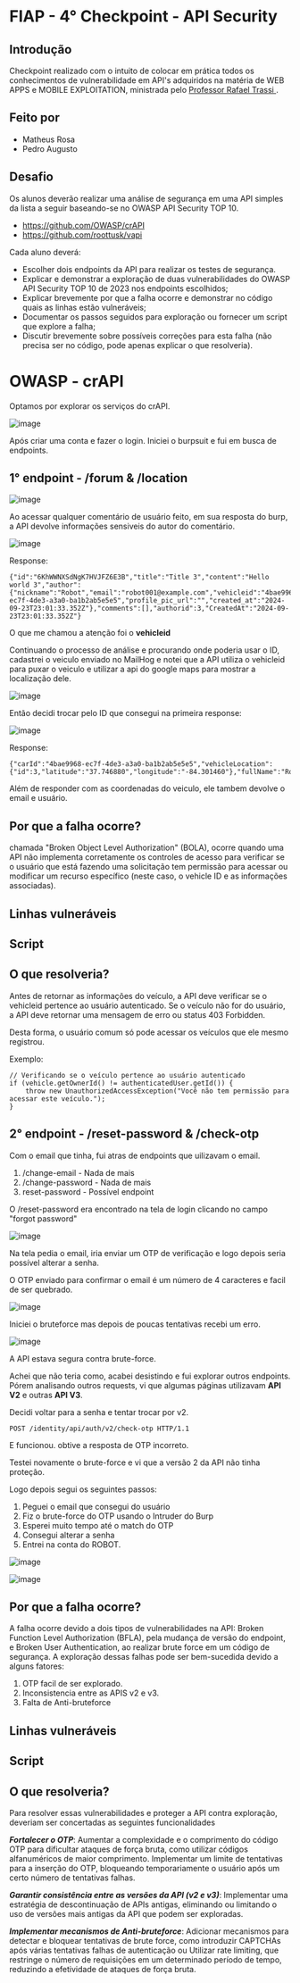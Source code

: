 # FIAP - 4° Checkpoint - API Security 

## Introdução
Checkpoint realizado com o intuito de colocar em prática todos os conhecimentos de vulnerabilidade em API's adquiridos na matéria de WEB APPS e MOBILE EXPLOITATION, ministrada pelo [Professor Rafael Trassi ](https://www.linkedin.com/in/rafael-trassi/).

## Feito por
- Matheus Rosa
- Pedro Augusto

## Desafio
Os alunos deverão realizar uma análise de segurança em uma API simples da lista a seguir baseando-se no OWASP API Security TOP 10.
- https://github.com/OWASP/crAPI 
- https://github.com/roottusk/vapi
  
Cada aluno deverá:
- Escolher dois endpoints da API para realizar os testes de segurança. 
- Explicar e demonstrar a exploração de duas vulnerabilidades do OWASP API Security TOP 10 de 2023 nos endpoints escolhidos;
- Explicar brevemente por que a falha ocorre e demonstrar no código quais as linhas estão vulneráveis;
- Documentar os passos seguidos para exploração ou fornecer um script que explore a falha;
- Discutir brevemente sobre possíveis correções para esta falha (não precisa ser no código, pode apenas explicar o que resolveria).

# OWASP - crAPI 

Optamos por explorar os serviços do crAPI.

![image](https://github.com/user-attachments/assets/678bcc7c-952c-4d11-9de0-d96ae1ee68b1)

Após criar uma conta e fazer o login. Iniciei o burpsuit e fui em busca de endpoints.

## 1° endpoint - /forum & /location

![image](https://github.com/user-attachments/assets/c9e1a8b1-cad3-4abd-9f60-b39ccd9d81bb)

Ao acessar qualquer comentário de usuário feito, em sua resposta do burp, a API devolve informações sensiveis do autor do comentário.

![image](https://github.com/user-attachments/assets/9fd8a1ef-00a2-46bf-9fdb-3e82c91e8e4e)

Response:

````
{"id":"6KhWWNXSdNgK7HVJFZ6E3B","title":"Title 3","content":"Hello world 3","author":{"nickname":"Robot","email":"robot001@example.com","vehicleid":"4bae9968-ec7f-4de3-a3a0-ba1b2ab5e5e5","profile_pic_url":"","created_at":"2024-09-23T23:01:33.352Z"},"comments":[],"authorid":3,"CreatedAt":"2024-09-23T23:01:33.352Z"}
````

O que me chamou a atenção foi o  **vehicleid**

Continuando o processo de análise e procurando onde poderia usar o ID, cadastrei o veiculo enviado no MailHog e notei que a API utiliza o vehicleid para puxar o veiculo e utilizar a api do google maps para mostrar a localização dele.

![image](https://github.com/user-attachments/assets/ee6962cd-89c2-43e4-bdb3-4fdcacf4c6ca)

Então decidi trocar pelo ID que consegui na primeira response: 

![image](https://github.com/user-attachments/assets/86a2dd54-4990-49ba-85c9-16cfb2fe4c79)

Response:

````
{"carId":"4bae9968-ec7f-4de3-a3a0-ba1b2ab5e5e5","vehicleLocation":{"id":3,"latitude":"37.746880","longitude":"-84.301460"},"fullName":"Robot","email":"robot001@example.com"}
````

Além de responder com as coordenadas do veiculo, ele tambem devolve o email e usuário.

## Por que a falha ocorre?

chamada "Broken Object Level Authorization" (BOLA), ocorre quando uma API não implementa corretamente os controles de acesso para verificar se o usuário que está fazendo uma solicitação tem permissão para acessar ou modificar um recurso específico (neste caso, o vehicle ID e as informações associadas).

## Linhas vulneráveis


## Script 


## O que resolveria?

Antes de retornar as informações do veículo, a API deve verificar se o vehicleid pertence ao usuário autenticado. Se o veículo não for do usuário, a API deve retornar uma mensagem de erro ou status 403 Forbidden.

Desta forma, o usuário comum só pode acessar os veículos que ele mesmo registrou.


Exemplo:

````
// Verificando se o veículo pertence ao usuário autenticado
if (vehicle.getOwnerId() != authenticatedUser.getId()) {
    throw new UnauthorizedAccessException("Você não tem permissão para acessar este veículo.");
}
````

## 2° endpoint - /reset-password & /check-otp

Com o email que tinha, fui atras de endpoints que uilizavam o email. 

1. /change-email - Nada de mais
2. /change-password - Nada de mais
3. reset-password - Possível endpoint

O /reset-password era encontrado na tela de login clicando no campo "forgot password"

![image](https://github.com/user-attachments/assets/57bd4446-832f-4ff2-95c6-2543937d108f)

Na tela pedia o email, iria enviar um OTP de verificação e logo depois seria possível alterar a senha.

O OTP enviado para confirmar o email é um número de 4 caracteres e facil de ser quebrado.

![image](https://github.com/user-attachments/assets/72c0d3c1-0720-4efa-8151-bb7843182b58)

Iniciei o bruteforce mas depois de poucas tentativas recebi um erro.

![image](https://github.com/user-attachments/assets/a8c6e553-f009-4d1d-a50c-00ca49a64acd)

A API estava segura contra brute-force.

Achei que não teria como, acabei desistindo e fui explorar outros endpoints. Pórem analisando outros requests, vi que algumas páginas utilizavam **API V2** e outras **API V3**.

Decidi voltar para a senha e tentar trocar por v2.

````
POST /identity/api/auth/v2/check-otp HTTP/1.1
````

E funcionou. obtive a resposta de OTP incorreto.

Testei novamente o brute-force e vi que a versão 2 da API não tinha proteção.

Logo depois segui os seguintes passos:

1. Peguei o email que consegui do usuário 
2. Fiz o brute-force do OTP usando o Intruder do Burp 
3. Esperei muito tempo até o match do OTP
4. Consegui alterar a senha 
5. Entrei na conta do ROBOT.

![image](https://github.com/user-attachments/assets/15430dc0-de73-4ddd-b306-2d645bf5d730)

![image](https://github.com/user-attachments/assets/f3128ce1-ea70-484f-b346-3b1546571078)

## Por que a falha ocorre?

A falha ocorre devido a dois tipos de vulnerabilidades na API: Broken Function Level Authorization (BFLA), pela mudança de versão do endpoint, e Broken User Authentication, ao realizar brute force em um código de segurança. A exploração dessas falhas pode ser bem-sucedida devido a alguns fatores:

1. OTP facil de ser explorado.
2. Inconsistencia entre as APIS v2 e v3.
3. Falta de Anti-bruteforce


## Linhas vulneráveis


## Script 


## O que resolveria?

Para resolver essas vulnerabilidades e proteger a API contra exploração, deveriam ser concertadas as seguintes funcionalidades

***Fortalecer o OTP***: Aumentar a complexidade e o comprimento do código OTP para dificultar ataques de força bruta, como utilizar códigos alfanuméricos de maior comprimento.
Implementar um limite de tentativas para a inserção do OTP, bloqueando temporariamente o usuário após um certo número de tentativas falhas.

***Garantir consistência entre as versões da API (v2 e v3)***: Implementar uma estratégia de descontinuação de APIs antigas, eliminando ou limitando o uso de versões mais antigas da API que podem ser exploradas. 

***Implementar mecanismos de Anti-bruteforce***: Adicionar mecanismos para detectar e bloquear tentativas de brute force, como introduzir CAPTCHAs após várias tentativas falhas de autenticação ou Utilizar rate limiting, que restringe o número de requisições em um determinado período de tempo, reduzindo a efetividade de ataques de força bruta.
